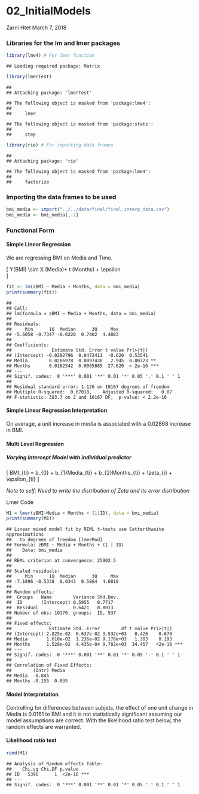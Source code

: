 02\_InitialModels
================
Zarni Htet
March 7, 2018

### Libraries for the lm and lmer packages

``` r
library(lme4) # For lmer function
```

    ## Loading required package: Matrix

``` r
library(lmerTest)
```

    ## 
    ## Attaching package: 'lmerTest'

    ## The following object is masked from 'package:lme4':
    ## 
    ##     lmer

    ## The following object is masked from 'package:stats':
    ## 
    ##     step

``` r
library(rio) # For importing data frames
```

    ## 
    ## Attaching package: 'rio'

    ## The following object is masked from 'package:lme4':
    ## 
    ##     factorize

### Importing the data frames to be used

``` r
bmi_media <- import("../../data/final/final_interp_data.csv")
bmi_media <- bmi_media[,-1]
```

### Functional Form

#### Simple Linear Regression

We are regressing BMI on Media and Time.

\[
Y(BMI) \sim X (Media)+ t (Months) + \epsilon   
\]

``` r
fit <- lm(zBMI ~ Media + Months, data = bmi_media)
print(summary(fit))
```

    ## 
    ## Call:
    ## lm(formula = zBMI ~ Media + Months, data = bmi_media)
    ## 
    ## Residuals:
    ##     Min      1Q  Median      3Q     Max 
    ## -5.6058 -0.7347 -0.0228  0.7402  4.4883 
    ## 
    ## Coefficients:
    ##               Estimate Std. Error t value Pr(>|t|)    
    ## (Intercept) -0.0292796  0.0472411  -0.620  0.53541    
    ## Media        0.0286978  0.0097438   2.945  0.00323 ** 
    ## Months       0.0162542  0.0005885  27.620  < 2e-16 ***
    ## ---
    ## Signif. codes:  0 '***' 0.001 '**' 0.01 '*' 0.05 '.' 0.1 ' ' 1
    ## 
    ## Residual standard error: 1.126 on 10167 degrees of freedom
    ## Multiple R-squared:  0.07018,    Adjusted R-squared:   0.07 
    ## F-statistic: 383.7 on 2 and 10167 DF,  p-value: < 2.2e-16

#### Simple Linear Regression Interpretation

On average, a unit increase in media is associated with a 0.02868
increase in BMI.

#### Multi Level Regression

##### Varying Intercept Model with individual predictor

\[
BMI_{ti} = b_{0} + b_{1}Media_{ti} + b_{2}Months_{ti} + \zeta_{i} + \epsilon_{ti}
\]

*Note to self: Need to write the distribution of Zeta and its error
distribution*

Lmer Code

``` r
M1 = lmer(zBMI~Media + Months + (1|ID), data = bmi_media)
print(summary(M1))
```

    ## Linear mixed model fit by REML t-tests use Satterthwaite approximations
    ##   to degrees of freedom [lmerMod]
    ## Formula: zBMI ~ Media + Months + (1 | ID)
    ##    Data: bmi_media
    ## 
    ## REML criterion at convergence: 25902.5
    ## 
    ## Scaled residuals: 
    ##     Min      1Q  Median      3Q     Max 
    ## -7.1896 -0.5338  0.0343  0.5864  4.6810 
    ## 
    ## Random effects:
    ##  Groups   Name        Variance Std.Dev.
    ##  ID       (Intercept) 0.5955   0.7717  
    ##  Residual             0.6421   0.8013  
    ## Number of obs: 10170, groups:  ID, 537
    ## 
    ## Fixed effects:
    ##              Estimate Std. Error        df t value Pr(>|t|)    
    ## (Intercept) 2.825e-02  6.637e-02 3.532e+03   0.426    0.670    
    ## Media       1.610e-02  1.236e-02 9.178e+03   1.303    0.193    
    ## Months      1.528e-02  4.435e-04 9.782e+03  34.457   <2e-16 ***
    ## ---
    ## Signif. codes:  0 '***' 0.001 '**' 0.01 '*' 0.05 '.' 0.1 ' ' 1
    ## 
    ## Correlation of Fixed Effects:
    ##        (Intr) Media 
    ## Media  -0.845       
    ## Months -0.155  0.035

#### Model Interpretation

Controlling for differences between subjets, the effect of one unit
change in Media is 0.0161 to BMI and it is not statistically significant
assuming our model assumptions are correct. With the likelihood ratio
test below, the random effects are warranted.

#### Likelihood ratio test

``` r
rand(M1)
```

    ## Analysis of Random effects Table:
    ##    Chi.sq Chi.DF p.value    
    ## ID   5396      1  <2e-16 ***
    ## ---
    ## Signif. codes:  0 '***' 0.001 '**' 0.01 '*' 0.05 '.' 0.1 ' ' 1
